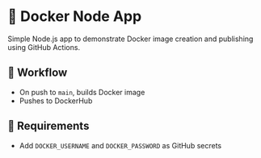 # 🐳 Docker Node App

Simple Node.js app to demonstrate Docker image creation and publishing using GitHub Actions.

## 🚀 Workflow

- On push to `main`, builds Docker image
- Pushes to DockerHub

## 🔑 Requirements

- Add `DOCKER_USERNAME` and `DOCKER_PASSWORD` as GitHub secrets
